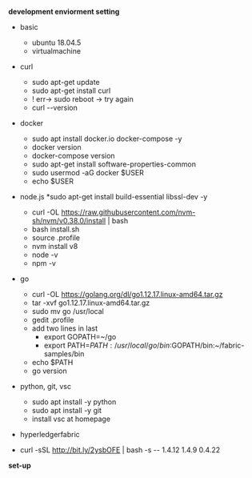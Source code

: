 **development enviorment setting**

* basic
  * ubuntu 18.04.5
  * virtualmachine

* curl
  * sudo apt-get update
  * sudo apt-get install curl
  * ! err-> sudo reboot -> try again
  * curl --version
  
* docker
  * sudo apt install docker.io docker-compose -y
  * docker version
  * docker-compose version
  * sudo apt-get install software-properties-common
  * sudo usermod -aG docker $USER
  * echo $USER
* node.js
  *sudo apt-get install build-essential libssl-dev -y
  * curl -OL https://raw.githubusercontent.com/nvm-sh/nvm/v0.38.0/install | bash
  * bash install.sh
  * source .profile
  * nvm install v8
  * node -v
  * npm -v
  
* go
  * curl -OL https://golang.org/dl/go1.12.17.linux-amd64.tar.gz
  * tar -xvf go1.12.17.linux-amd64.tar.gz
  * sudo mv go /usr/local
  * gedit .profile
  * add two lines in last
    * export GOPATH=~/go
    * export PATH=$PATH:/usr/local/go/bin:$GOPATH/bin:~/fabric-samples/bin
  * echo $PATH
  * go version
  
* python, git, vsc
  * sudo apt install -y python
  * sudo apt install -y git
  * install vsc at homepage

* hyperledgerfabric
 * curl -sSL http://bit.ly/2ysbOFE | bash -s -- 1.4.12 1.4.9 0.4.22

**set-up**








